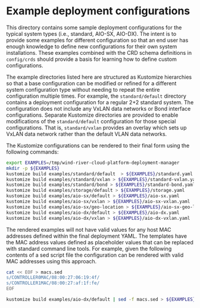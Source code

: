# Example deployment configurations

This directory contains some sample deployment configurations for the typical
system types (i.e., standard, AIO-SX, AIO-DX).  The intent is to provide some
examples for different configuration so that an end user has enough knowledge
to define new configurations for their own system installations.  These examples 
combined with the CRD schema definitions in ```config/crds``` should provide a
basis for learning how to define custom configurations.

The example directories listed here are structured as Kustomize hierarchies so
that a base configuration can be modified or refined for a different system
configuration type without needing to repeat the entire configuration multiple
times.  For example, the ```standard/default``` directory contains a deployment
configuration for a regular 2+2 standard system.  The configuration does not
include any VxLAN data networks or Bond interface configurations.  Separate
Kustomize directories are provided to enable modifications of the
```standard/default``` configuration for those special configurations. That is,
```standard/vxlan``` provides an overlay which sets up VxLAN data network
rather than the default VLAN data networks.

The Kustomize configurations can be rendered to their final form using the 
following commands:

```bash
export EXAMPLES=/tmp/wind-river-cloud-platform-deployment-manager
mkdir -p ${EXAMPLES}
kustomize build examples/standard/default  > ${EXAMPLES}/standard.yaml
kustomize build examples/standard/vxlan > ${EXAMPLES}/standard-vxlan.yaml
kustomize build examples/standard/bond > ${EXAMPLES}/standard-bond.yaml
kustomize build examples/storage/default > ${EXAMPLES}/storage.yaml
kustomize build examples/aio-sx/default > ${EXAMPLES}/aio-sx.yaml
kustomize build examples/aio-sx/vxlan > ${EXAMPLES}/aio-sx-vxlan.yaml
kustomize build examples/aio-sx/geo-location > ${EXAMPLES}/aio-sx-geo-location.yaml
kustomize build examples/aio-dx/default > ${EXAMPLES}/aio-dx.yaml
kustomize build examples/aio-dx/vxlan > ${EXAMPLES}/aio-dx-vxlan.yaml
```

The rendered examples will not have valid values for any host MAC addresses
defined within the final deployment YAML.  The templates have the MAC address
values defined as placeholder values that can be replaced with standard
command line tools.  For example, given the following contents of a sed script
file the configuration can be rendered with valid MAC addresses using this 
approach.

```bash
cat << EOF > macs.sed
s/CONTROLLER0MAC/08:00:27:06:19:4f/
s/CONTROLLER1MAC/08:00:27:af:1f:fe/
EOF

kustomize build examples/aio-dx/default | sed -f macs.sed > ${EXAMPLES}/aio-dx.yaml
```

